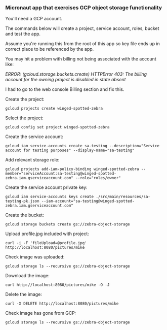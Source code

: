 ### Micronaut app that exercises GCP object storage functionality

You'll need a GCP account.

The commands below will create a project, service account, roles, bucket and test the app.

Assume you're running this from the root of this app so key file ends up in correct place to be referenced by the app.

You may hit a problem with billing not being associated with the account like:

_ERROR: (gcloud.storage.buckets.create) HTTPError 403: The billing account for the owning project is disabled in state absent_

I had to go to the web console Billing section and fix this.

Create the project:

`gcloud projects create winged-spotted-zebra`

Select the project:

`gcloud config set project winged-spotted-zebra`

Create the service account:

`gcloud iam service-accounts create sa-testing --description="Service account for testing purposes" --display-name="sa-testing"`

Add relevant storage role:

`gcloud projects add-iam-policy-binding winged-spotted-zebra --member="serviceAccount:sa-testing@winged-spotted-zebra.iam.gserviceaccount.com" --role="roles/owner"`

Create the service account private key:

`gcloud iam service-accounts keys create ./src/main/resources/sa-testing-pk.json --iam-account="sa-testing@winged-spotted-zebra.iam.gserviceaccount.com"`

Create the bucket:

`gcloud storage buckets create gs://zebra-object-storage`

Upload profile.jpg included with project:

`curl -i -F 'fileUpload=@profile.jpg' http://localhost:8080/pictures/mike`

Check image was uploaded:

`gcloud storage ls --recursive gs://zebra-object-storage`

Download the image:

`curl http://localhost:8080/pictures/mike -O -J`

Delete the image:

`curl -X DELETE http://localhost:8080/pictures/mike`

Check image has gone from GCP:

`gcloud storage ls --recursive gs://zebra-object-storage`